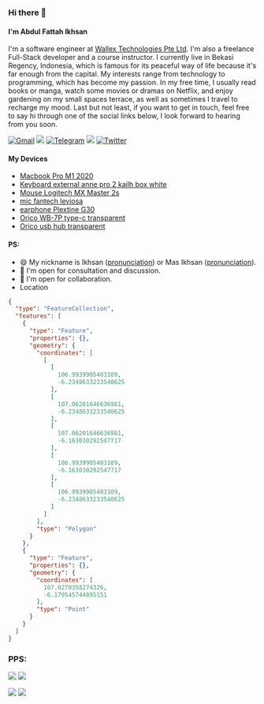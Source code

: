 ### Hi there 👋

#### I'm Abdul Fattah Ikhsan

I'm a software engineer at [Wallex Technologies Pte Ltd](https://www.wallex.asia/). I'm also a freelance Full-Stack developer and a course instructor. I currently live in Bekasi Regency, Indonesia, which is famous for its peaceful way of life because it's far enough from the capital. My interests range from technology to programming, which has become my passion. In my free time, I usually read books or manga, watch some movies or dramas on Netflix, and enjoy gardening on my small spaces terrace, as well as sometimes I travel to recharge my mood. Last but not least, if you want to get in touch, feel free to say hi through one of the social links below, I look forward to hearing from you soon.

[![Gmail](https://img.shields.io/static/v1?style=flat-square&message=Gmail&color=EA4335&logo=Gmail&logoColor=FFFFFF&label=)](mailto:jm5vsisll@mozmail.com?subject=Hi%20there)
[![](https://img.shields.io/badge/linkedin-%230077B5.svg?style=flat-square&logo=linkedin)](https://www.linkedin.com/in/abdul-fattah-ikhsan/)
[![Telegram](https://img.shields.io/static/v1?style=flat-square&message=Telegram&color=26A5E4&logo=Telegram&logoColor=FFFFFF&label=)](https://t.me/ikhsaan)
[![](https://img.shields.io/badge/Instagram-E4405F?style=flat-square&logo=instagram&logoColor=white)](https://www.instagram.com/ikhsan_dev/)
[![Twitter](https://img.shields.io/static/v1?style=flat-square&message=Twitter&color=1DA1F2&logo=Twitter&logoColor=FFFFFF&label=)](https://twitter.com/abdfattahikhsan/)

#### My Devices
- [Macbook Pro M1 2020](https://tokopedia.link/s1BMNwSNOvb)
- [Keyboard external anne pro 2 kailh box white](https://tokopedia.link/omRICv5NOvb) 
- [Mouse Logitech MX Master 2s](https://tokopedia.link/VA2Cx6nOOvb)
- [mic fantech leviosa](https://tokopedia.link/PLZSeExOOvb)
- [earphone Plextine G30](https://tokopedia.link/MZoHuxHOOvb)
- [Orico WB-7P type-c transparent](https://tokopedia.link/vQFIkb3OOvb)
- [Orico usb hub transparent](https://tokopedia.link/OcIxB6lPOvb) 
#### PS:
- 😄 My nickname is Ikhsan ([pronunciation](https://translate.google.com/?sl=id&tl=en&text=Ihsan&op=translate)) or Mas Ikhsan ([pronunciation](https://translate.google.com/?sl=id&tl=en&text=Mas%20Ihsan&op=translate)).
- 💬 I'm open for consultation and discussion.
- 👯 I'm open for collaboration.
- Location

```geojson
{
  "type": "FeatureCollection",
  "features": [
    {
      "type": "Feature",
      "properties": {},
      "geometry": {
        "coordinates": [
          [
            [
              106.9939905403109,
              -6.2348633233540625
            ],
            [
              107.06201646636981,
              -6.2348633233540625
            ],
            [
              107.06201646636981,
              -6.163030292547717
            ],
            [
              106.9939905403109,
              -6.163030292547717
            ],
            [
              106.9939905403109,
              -6.2348633233540625
            ]
          ]
        ],
        "type": "Polygon"
      }
    },
    {
      "type": "Feature",
      "properties": {},
      "geometry": {
        "coordinates": [
          107.0270358274326,
          -6.179545744895151
        ],
        "type": "Point"
      }
    }
  ]
}
```

### PPS:

[![](https://img.shields.io/badge/Medium-12100E?style=for-the-badge&logo=medium&logoColor=000000&color=FFFFFF)](https://medium.com/@abdfattahikhsan)
[![](https://img.shields.io/static/v1?style=for-the-badge&message=Website&color=FF4088&logo=Hugo&logoColor=FFFFFF&label=)](https://ikhsan.dev)

<!--
**ikhsanalatsary/ikhsanalatsary** is a ✨ _special_ ✨ repository because its `README.md` (this file) appears on your GitHub profile.

Here are some ideas to get you started:

- 🔭 I’m currently working on ...
- 🌱 I’m currently learning ...
- 👯 I’m looking to collaborate on ...
- 🤔 I’m looking for help with ...
- 💬 Ask me about ...
- 📫 How to reach me: ...
- 😄 Pronouns: ...
- ⚡ Fun fact: ...
-->

<img src="https://github-readme-stats.vercel.app/api/top-langs?username=ikhsanalatsary&show_icons=true&count_private=true&langs_count=10&layout=compact&exclude_repo=react-boilerplate,pelajaran-dasar-agama-islam,belajar-git,try-react,isyana"/>

<img src="https://github-readme-stats.vercel.app/api?username=ikhsanalatsary&show_icons=true&count_private=true"/>

